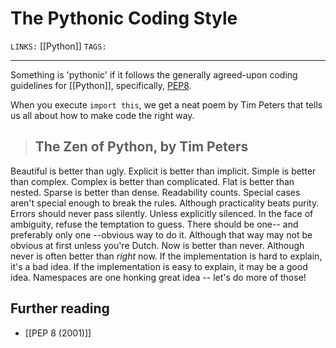 # The Pythonic Coding Style
`LINKS:` [[Python]]
`TAGS:` 

---
Something is 'pythonic' if it follows the generally agreed-upon coding guidelines for [[Python]], specifically, [PEP8](https://www.python.org/dev/peps/pep-0008/).

When you execute `import this`, we get a neat poem by Tim Peters that tells us all about how to make code the right way.

>The Zen of Python, by Tim Peters
>---
Beautiful is better than ugly.
Explicit is better than implicit.
Simple is better than complex.
Complex is better than complicated.
Flat is better than nested.
Sparse is better than dense.
Readability counts.
Special cases aren't special enough to break the rules.
Although practicality beats purity.
Errors should never pass silently.
Unless explicitly silenced.
In the face of ambiguity, refuse the temptation to guess.
There should be one-- and preferably only one --obvious way to do it.
Although that way may not be obvious at first unless you're Dutch.
Now is better than never.
Although never is often better than *right* now.
If the implementation is hard to explain, it's a bad idea.
If the implementation is easy to explain, it may be a good idea.
Namespaces are one honking great idea -- let's do more of those!

## Further reading
- [[PEP 8 (2001)]]